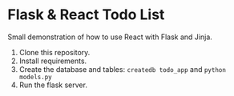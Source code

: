# Flask & React Todo List

Small demonstration of how to use React with Flask and Jinja.

1. Clone this repository.
2. Install requirements.
3. Create the database and tables: `createdb todo_app` and `python models.py`
4. Run the flask server.
